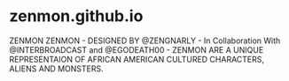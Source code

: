 # zenmon.github.io
ZENMON 
ZENMON - DESIGNED BY @ZENGNARLY - In Collaboration With @INTERBROADCAST and @EGODEATH00 - ZENMON ARE A UNIQUE REPRESENTAION OF AFRICAN AMERICAN CULTURED CHARACTERS,
ALIENS AND MONSTERS.  
